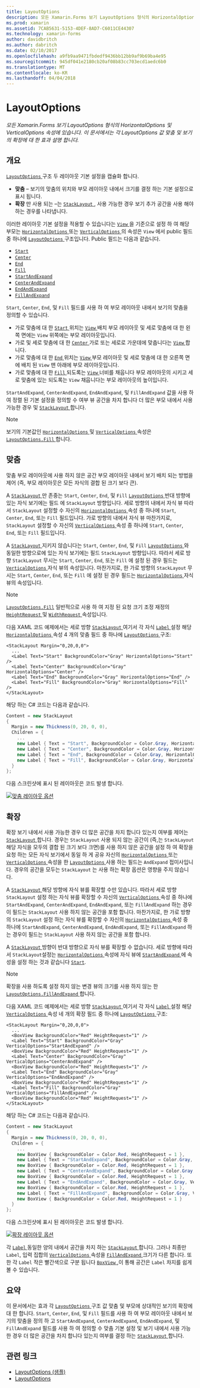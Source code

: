 ```yaml
---
title: LayoutOptions
description: 모든 Xamarin.Forms 보기 LayoutOptions 형식의 HorizontalOptions 및 VerticalOptions 속성에 있습니다. 이 문서에서는 각 LayoutOptions 값 맞춤 및 보기의 확장에 대 한 효과 설명 합니다.
ms.prod: xamarin
ms.assetid: 7CAB5631-5153-4DEF-8AD7-C6011CE44307
ms.technology: xamarin-forms
author: davidbritch
ms.author: dabritch
ms.date: 02/10/2017
ms.openlocfilehash: a9fb9aa9471fbdedf9436bb12bb9af9b69ba4e95
ms.sourcegitcommit: 945df041e2180cb20af08b83cc703ecd1aedc6b0
ms.translationtype: MT
ms.contentlocale: ko-KR
ms.lasthandoff: 04/04/2018
---
```

# <a name="layoutoptions"></a>LayoutOptions

_모든 Xamarin.Forms 보기 LayoutOptions 형식의 HorizontalOptions 및 VerticalOptions 속성에 있습니다. 이 문서에서는 각 LayoutOptions 값 맞춤 및 보기의 확장에 대 한 효과 설명 합니다._

## <a name="overview"></a>개요

[ `LayoutOptions` ](https://developer.xamarin.com/api/type/Xamarin.Forms.LayoutOptions/) 구조 두 레이아웃 기본 설정을 캡슐화 합니다.

- **맞춤** – 보기의 맞춤의 위치와 부모 레이아웃 내에서 크기를 결정 하는 기본 설정으로 표시 됩니다.
- **확장** 만 사용 되는 –는 [ `StackLayout` ](https://developer.xamarin.com/api/type/Xamarin.Forms.StackLayout/), 사용 가능한 경우 보기 추가 공간을 사용 해야 하는 경우를 나타냅니다.

이러한 레이아웃 기본 설정을 적용할 수 있습니다는 [ `View` ](https://developer.xamarin.com/api/type/Xamarin.Forms.View/)을 기준으로 설정 하 여 해당 부모는 [ `HorizontalOptions` ](https://developer.xamarin.com/api/property/Xamarin.Forms.View.HorizontalOptions/) 또는 [ `VerticalOptions` ](https://developer.xamarin.com/api/property/Xamarin.Forms.View.VerticalOptions/) 의 속성은 `View` 에서 public 필드 중 하나에 [ `LayoutOptions` ](https://developer.xamarin.com/api/type/Xamarin.Forms.LayoutOptions/) 구조입니다. Public 필드는 다음과 같습니다.

- [`Start`](https://developer.xamarin.com/api/field/Xamarin.Forms.LayoutOptions.Start/)
- [`Center`](https://developer.xamarin.com/api/field/Xamarin.Forms.LayoutOptions.Center/)
- [`End`](https://developer.xamarin.com/api/field/Xamarin.Forms.LayoutOptions.End/)
- [`Fill`](https://developer.xamarin.com/api/field/Xamarin.Forms.LayoutOptions.Fill/)
- [`StartAndExpand`](https://developer.xamarin.com/api/field/Xamarin.Forms.LayoutOptions.StartAndExpand/)
- [`CenterAndExpand`](https://developer.xamarin.com/api/field/Xamarin.Forms.LayoutOptions.CenterAndExpand/)
- [`EndAndExpand`](https://developer.xamarin.com/api/field/Xamarin.Forms.LayoutOptions.EndAndExpand/)
- [`FillAndExpand`](https://developer.xamarin.com/api/field/Xamarin.Forms.LayoutOptions.FillAndExpand/)

`Start`, `Center`, `End`, 및 `Fill` 필드를 사용 하 여 부모 레이아웃 내에서 보기의 맞춤을 정의할 수 있습니다.

- 가로 맞춤에 대 한 [ `Start` ](https://developer.xamarin.com/api/field/Xamarin.Forms.LayoutOptions.Start/) 위치는 [ `View` ](https://developer.xamarin.com/api/type/Xamarin.Forms.View/) 배치 부모 레이아웃 및 세로 맞춤에 대 한 왼쪽 면에는 `View` 위쪽에는 부모 레이아웃입니다.
- 가로 및 세로 맞춤에 대 한 [ `Center` ](https://developer.xamarin.com/api/field/Xamarin.Forms.LayoutOptions.Center/) 가로 또는 세로로 가운데에 맞춥니다는 [ `View` ](https://developer.xamarin.com/api/type/Xamarin.Forms.View/)합니다.
- 가로 맞춤에 대 한 [ `End` ](https://developer.xamarin.com/api/field/Xamarin.Forms.LayoutOptions.End/) 위치는 [ `View` ](https://developer.xamarin.com/api/type/Xamarin.Forms.View/) 부모 레이아웃 및 세로 맞춤에 대 한 오른쪽 면에 배치 된 `View` 맨 아래에 부모 레이아웃입니다.
- 가로 맞춤에 대 한 [ `Fill` ](https://developer.xamarin.com/api/field/Xamarin.Forms.LayoutOptions.Fill/) 되도록는 [ `View` ](https://developer.xamarin.com/api/type/Xamarin.Forms.View/) 너비를 채웁니다 부모 레이아웃의 시키고 세로 맞춤에 있는 되도록는 `View` 채웁니다는 부모 레이아웃의 높이입니다.

`StartAndExpand`, `CenterAndExpand`, `EndAndExpand`, 및 `FillAndExpand` 값을 사용 하 여 정렬 된 기본 설정을 정의할 수 여부 뷰 공간을 차지 합니다 더 많은 부모 내에서 사용 가능한 경우 및 [ `StackLayout` ](https://developer.xamarin.com/api/type/Xamarin.Forms.StackLayout/)합니다.

> [!NOTE]
> 보기의 기본값인 [ `HorizontalOptions` ](https://developer.xamarin.com/api/property/Xamarin.Forms.View.HorizontalOptions/) 및 [ `VerticalOptions` ](https://developer.xamarin.com/api/property/Xamarin.Forms.View.VerticalOptions/) 속성은 [ `LayoutOptions.Fill` ](https://developer.xamarin.com/api/field/Xamarin.Forms.LayoutOptions.Fill/)합니다.

<a name="alignment" />

## <a name="alignment"></a>맞춤

맞춤 부모 레이아웃에 사용 하지 않은 공간 부모 레이아웃 내에서 보기 배치 되는 방법을 제어 (즉, 부모 레이아웃은 모든 자식의 결합 된 크기 보다 큰).

A [ `StackLayout` ](https://developer.xamarin.com/api/type/Xamarin.Forms.StackLayout/) 만 존중는 `Start`, `Center`, `End`, 및 `Fill` [ `LayoutOptions` ](https://developer.xamarin.com/api/type/Xamarin.Forms.LayoutOptions/) 반대 방향에 있는 자식 보기에는 필드 에 `StackLayout` 방향입니다. 세로 방향의 내에서 자식 뷰 따라서 `StackLayout` 설정할 수 자신의 [ `HorizontalOptions` ](https://developer.xamarin.com/api/property/Xamarin.Forms.View.HorizontalOptions/) 속성 중 하나에 `Start`, `Center`, `End`, 또는 `Fill` 필드입니다. 가로 방향의 내에서 자식 뷰 마찬가지로, `StackLayout` 설정할 수 자신의 [ `VerticalOptions` ](https://developer.xamarin.com/api/property/Xamarin.Forms.View.VerticalOptions/) 속성 중 하나에 `Start`, `Center`, `End`, 또는 `Fill` 필드입니다.

A [ `StackLayout` ](https://developer.xamarin.com/api/type/Xamarin.Forms.StackLayout/) 지키지 않습니다는 `Start`, `Center`, `End`, 및 `Fill` [ `LayoutOptions` ](https://developer.xamarin.com/api/type/Xamarin.Forms.LayoutOptions/) 와 동일한 방향으로에 있는 자식 보기에는 필드 `StackLayout` 방향입니다. 따라서 세로 방향 `StackLayout` 무시는 `Start`, `Center`, `End`, 또는 `Fill` 에 설정 된 경우 필드는 [ `VerticalOptions` ](https://developer.xamarin.com/api/property/Xamarin.Forms.View.VerticalOptions/) 자식 뷰의 속성입니다. 마찬가지로, 한 가로 방향의 `StackLayout` 무시는 `Start`, `Center`, `End`, 또는 `Fill` 에 설정 된 경우 필드는 [ `HorizontalOptions` ](https://developer.xamarin.com/api/property/Xamarin.Forms.View.HorizontalOptions/) 자식 뷰의 속성입니다.

> [!NOTE]
> [`LayoutOptions.Fill`](https://developer.xamarin.com/api/field/Xamarin.Forms.LayoutOptions.Fill/) 일반적으로 사용 하 여 지정 된 요청 크기 조정 재정의 [ `HeightRequest` ](https://developer.xamarin.com/api/property/Xamarin.Forms.VisualElement.HeightRequest/) 및 [ `WidthRequest` ](https://developer.xamarin.com/api/property/Xamarin.Forms.VisualElement.WidthRequest/) 속성입니다.

다음 XAML 코드 예제에서는 세로 방향 [ `StackLayout` ](https://developer.xamarin.com/api/type/Xamarin.Forms.StackLayout/) 여기서 각 자식 [ `Label` ](https://developer.xamarin.com/api/type/Xamarin.Forms.Label/) 설정 해당 [ `HorizontalOptions` ](https://developer.xamarin.com/api/property/Xamarin.Forms.View.HorizontalOptions/) 속성 4 개의 맞춤 필드 중 하나에 [ `LayoutOptions` ](https://developer.xamarin.com/api/type/Xamarin.Forms.LayoutOptions/) 구조:

```xaml
<StackLayout Margin="0,20,0,0">
  ...
  <Label Text="Start" BackgroundColor="Gray" HorizontalOptions="Start" />
  <Label Text="Center" BackgroundColor="Gray" HorizontalOptions="Center" />
  <Label Text="End" BackgroundColor="Gray" HorizontalOptions="End" />
  <Label Text="Fill" BackgroundColor="Gray" HorizontalOptions="Fill" />
</StackLayout>
```

해당 하는 C# 코드는 다음과 같습니다.

```csharp
Content = new StackLayout
{
  Margin = new Thickness(0, 20, 0, 0),
  Children = {
    ...
    new Label { Text = "Start", BackgroundColor = Color.Gray, HorizontalOptions = LayoutOptions.Start },
    new Label { Text = "Center", BackgroundColor = Color.Gray, HorizontalOptions = LayoutOptions.Center },
    new Label { Text = "End", BackgroundColor = Color.Gray, HorizontalOptions = LayoutOptions.End },
    new Label { Text = "Fill", BackgroundColor = Color.Gray, HorizontalOptions = LayoutOptions.Fill }
  }
};
```

다음 스크린샷에 표시 된 레이아웃은 코드 발생 합니다.

[![](layout-options-images/alignment.png "맞춤 레이아웃 옵션")](layout-options-images/alignment-large.png#lightbox "맞춤 레이아웃 옵션")

<a name="expansion" />

## <a name="expansion"></a>확장

확장 보기 내에서 사용 가능한 경우 더 많은 공간을 차지 합니다 있는지 여부를 제어는 [ `StackLayout` ](https://developer.xamarin.com/api/type/Xamarin.Forms.StackLayout/)합니다. 경우는 `StackLayout` 사용 되지 않는 공간이 (즉,는 `StackLayout` 해당 자식을 모두의 결합 된 크기 보다 크면)를 사용 하지 않은 공간을 설정 하 여 확장을 요청 하는 모든 자식 보기에서 동일 하 게 공유 자신의 [ `HorizontalOptions` ](https://developer.xamarin.com/api/property/Xamarin.Forms.View.HorizontalOptions/)또는 [ `VerticalOptions` ](https://developer.xamarin.com/api/property/Xamarin.Forms.View.VerticalOptions/) 속성을 한 [ `LayoutOptions` ](https://developer.xamarin.com/api/type/Xamarin.Forms.LayoutOptions/) 사용 하는 필드는 `AndExpand` 접미사입니다. 경우의 공간을 모두는 `StackLayout` 는 사용 하는 확장 옵션은 영향을 주지 않습니다.

A [ `StackLayout` ](https://developer.xamarin.com/api/type/Xamarin.Forms.StackLayout/) 해당 방향에 자식 뷰를 확장할 수만 있습니다. 따라서 세로 방향 `StackLayout` 설정 하는 자식 뷰를 확장할 수 자신의 [ `VerticalOptions` ](https://developer.xamarin.com/api/property/Xamarin.Forms.View.VerticalOptions/) 속성 중 하나에 `StartAndExpand`, `CenterAndExpand`, `EndAndExpand`, 또는 `FillAndExpand` 하는 경우이 필드는 `StackLayout` 사용 하지 않는 공간을 포함 합니다. 마찬가지로, 한 가로 방향의 `StackLayout` 설정 하는 자식 뷰를 확장할 수 자신의 [ `HorizontalOptions` ](https://developer.xamarin.com/api/property/Xamarin.Forms.View.HorizontalOptions/) 속성 중 하나에 `StartAndExpand`, `CenterAndExpand`, `EndAndExpand`, 또는 `FillAndExpand` 하는 경우이 필드는 `StackLayout` 사용 하지 않는 공간을 포함 합니다.

A [ `StackLayout` ](https://developer.xamarin.com/api/type/Xamarin.Forms.StackLayout/) 방향이 반대 방향으로 자식 뷰를 확장할 수 없습니다. 세로 방향에 따라서 `StackLayout`설정는 [ `HorizontalOptions` ](https://developer.xamarin.com/api/property/Xamarin.Forms.View.HorizontalOptions/) 속성에 자식 뷰에 [ `StartAndExpand` ](https://developer.xamarin.com/api/field/Xamarin.Forms.LayoutOptions.StartAndExpand/) 에 속성을 설정 하는 것과 같습니다 [ `Start`](https://developer.xamarin.com/api/field/Xamarin.Forms.LayoutOptions.Start/).

> [!NOTE]
> 확장을 사용 하도록 설정 하지 않는 변경 뷰의 크기를 사용 하지 않는 한 [ `LayoutOptions.FillAndExpand` ](https://developer.xamarin.com/api/field/Xamarin.Forms.LayoutOptions.FillAndExpand/)합니다.

다음 XAML 코드 예제에서는 세로 방향 [ `StackLayout` ](https://developer.xamarin.com/api/type/Xamarin.Forms.StackLayout/) 여기서 각 자식 [ `Label` ](https://developer.xamarin.com/api/type/Xamarin.Forms.Label/) 설정 해당 [ `VerticalOptions` ](https://developer.xamarin.com/api/property/Xamarin.Forms.View.VerticalOptions/) 속성 네 개의 확장 필드 중 하나에 [ `LayoutOptions` ](https://developer.xamarin.com/api/type/Xamarin.Forms.LayoutOptions/) 구조:

```xaml
<StackLayout Margin="0,20,0,0">
  ...
  <BoxView BackgroundColor="Red" HeightRequest="1" />
  <Label Text="Start" BackgroundColor="Gray" VerticalOptions="StartAndExpand" />
  <BoxView BackgroundColor="Red" HeightRequest="1" />
  <Label Text="Center" BackgroundColor="Gray" VerticalOptions="CenterAndExpand" />
  <BoxView BackgroundColor="Red" HeightRequest="1" />
  <Label Text="End" BackgroundColor="Gray" VerticalOptions="EndAndExpand" />
  <BoxView BackgroundColor="Red" HeightRequest="1" />
  <Label Text="Fill" BackgroundColor="Gray" VerticalOptions="FillAndExpand" />
  <BoxView BackgroundColor="Red" HeightRequest="1" />
</StackLayout>
```

해당 하는 C# 코드는 다음과 같습니다.

```csharp
Content = new StackLayout
{
  Margin = new Thickness(0, 20, 0, 0),
  Children = {
    ...
    new BoxView { BackgroundColor = Color.Red, HeightRequest = 1 },
    new Label { Text = "StartAndExpand", BackgroundColor = Color.Gray, VerticalOptions = LayoutOptions.StartAndExpand },
    new BoxView { BackgroundColor = Color.Red, HeightRequest = 1 },
    new Label { Text = "CenterAndExpand", BackgroundColor = Color.Gray, VerticalOptions = LayoutOptions.CenterAndExpand },
    new BoxView { BackgroundColor = Color.Red, HeightRequest = 1 },
    new Label { Text = "EndAndExpand", BackgroundColor = Color.Gray, VerticalOptions = LayoutOptions.EndAndExpand },
    new BoxView { BackgroundColor = Color.Red, HeightRequest = 1 },
    new Label { Text = "FillAndExpand", BackgroundColor = Color.Gray, VerticalOptions = LayoutOptions.FillAndExpand },
    new BoxView { BackgroundColor = Color.Red, HeightRequest = 1 }
  }
};
```

다음 스크린샷에 표시 된 레이아웃은 코드 발생 합니다.

[![](layout-options-images/expansion.png "확장 레이아웃 옵션")](layout-options-images/expansion-large.png#lightbox "확장 레이아웃 옵션")

각 [ `Label` ](https://developer.xamarin.com/api/type/Xamarin.Forms.Label/) 동일한 양의 내에서 공간을 차지 하는 [ `StackLayout` ](https://developer.xamarin.com/api/type/Xamarin.Forms.StackLayout/)합니다. 그러나 최종만 `Label`, 입력 집합의 [ `VerticalOptions` ](https://developer.xamarin.com/api/property/Xamarin.Forms.View.VerticalOptions/) 속성을 [ `FillAndExpand` ](https://developer.xamarin.com/api/field/Xamarin.Forms.LayoutOptions.FillAndExpand/) 크기가 다른 합니다. 또한 각 `Label` 작은 빨간색으로 구분 됩니다 [ `BoxView` ](https://developer.xamarin.com/api/type/Xamarin.Forms.BoxView/),이 통해 공간은 `Label` 차지를 쉽게 볼 수 있습니다.

## <a name="summary"></a>요약

이 문서에서는 효과 각 [ `LayoutOptions` ](https://developer.xamarin.com/api/type/Xamarin.Forms.LayoutOptions/) 구조 값 맞춤 및 부모에 상대적인 보기의 확장에 대 한 합니다. `Start`, `Center`, `End`, 및 `Fill` 필드를 사용 하 여 부모 레이아웃 내에서 보기의 맞춤을 정의 하 고 `StartAndExpand`, `CenterAndExpand`, `EndAndExpand`, 및 `FillAndExpand` 필드를 사용 하 여 정의할 수 맞춤 기본 설정 및 보기 내에서 사용 가능한 경우 더 많은 공간을 차지 합니다 있는지 여부를 결정 하는 [ `StackLayout` ](https://developer.xamarin.com/api/type/Xamarin.Forms.StackLayout/)합니다.



## <a name="related-links"></a>관련 링크

- [LayoutOptions (샘플)](https://developer.xamarin.com/samples/xamarin-forms/userinterface/layoutoptions/)
- [LayoutOptions](https://developer.xamarin.com/api/type/Xamarin.Forms.LayoutOptions/)
